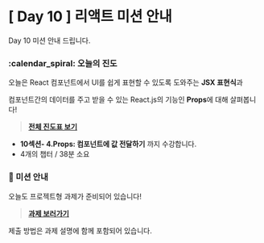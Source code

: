# [ Day 10 ] 리액트 미션 안내

Day 10 미션 안내 드립니다.

### :calendar_spiral: 오늘의 진도

오늘은 React 컴포넌트에서 UI를 쉽게 표현할 수 있도록 도와주는 **JSX 표현식**과

컴포넌트간의 데이터를 주고 받을 수 있는 React.js의 기능인 **Props**에 대해 살펴봅니다!

> **[전체 진도표 보기](https://onebite-fe-challenge.super.site/%EC%A7%84%EB%8F%84%ED%91%9C-%EB%AA%A8%EC%9D%8C/%EC%A7%84%EB%8F%84%ED%91%9C-%ED%95%9C-%EC%9E%85-%ED%81%AC%EA%B8%B0%EB%A1%9C-%EC%9E%98%EB%9D%BC%EB%A8%B9%EB%8A%94-%EB%A6%AC%EC%95%A1%ED%8A%B8)**

- **10섹션- 4.Props: 컴포넌트에 값 전달하기** 까지 수강합니다.
- 4개의 챕터 / 38분 소요

### 🎯 미션 안내

오늘도 프로젝트형 과제가 준비되어 있습니다!

> **[과제 보러가기](https://github.com/winterlood/onebite-react-challenge/blob/main/missions/day10/coding-quiz)**

제출 방법은 과제 설명에 함께 포함되어 있습니다.
